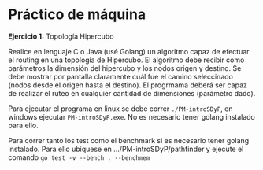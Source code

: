 # Práctico de máquina

**Ejercicio 1:** Topología Hipercubo

Realice en lenguaje C o Java (usé Golang) un algoritmo capaz de efectuar el routing en una topología de Hipercubo. El algoritmo debe recibir como parámetros la dimensión del hipercubo y los nodos origen y destino. Se debe mostrar por pantalla claramente cuál fue el camino seleccinado (nodos desde el origen hasta el destino). El progrmama deberá ser capaz de realizar el ruteo en cualquier cantidad de dimensiones (parámetro dado).

Para ejecutar el programa en linux se debe correr ```./PM-introSDyP```, en windows ejecutar ```PM-introSDyP.exe```. No es necesario tener golang instalado para ello.

Para correr tanto los test como el benchmark si es necesario tener golang instalado. Para ello ubiquese en .../PM-introSDyP/pathfinder y ejecute el comando ```go test -v --bench . --benchmem```
